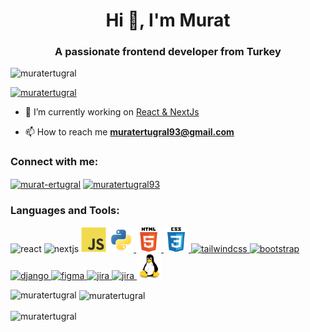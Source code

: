 <h1 align="center">Hi 👋, I'm Murat</h1>
<h3 align="center">A passionate frontend developer from Turkey</h3>

<p align="left"> <img src="https://komarev.com/ghpvc/?username=muratertugral&label=Profile%20views&color=0e75b6&style=flat" alt="muratertugral" /> </p>

<p align="left"> <a href="https://github.com/ryo-ma/github-profile-trophy"><img src="https://github-profile-trophy.vercel.app/?username=muratertugral" alt="muratertugral" /></a> </p>

- 🔭 I’m currently working on [React & NextJs](https://github.com/MuratErtugral/Projects)

- 📫 How to reach me **muratertugral93@gmail.com**

<h3 align="left">Connect with me:</h3>
<p align="left">
<a href="https://www.linkedin.com/in/murat-ertugral-619120223/" target="_blank"><img align="center" src="https://raw.githubusercontent.com/rahuldkjain/github-profile-readme-generator/master/src/images/icons/Social/linked-in-alt.svg" alt="murat-ertugral" height="30" width="40" /></a>
<a href="https://www.hackerrank.com/muratertugral93" target="blank"><img align="center" src="https://raw.githubusercontent.com/rahuldkjain/github-profile-readme-generator/master/src/images/icons/Social/hackerrank.svg" alt="muratertugral93" height="30" width="40" /></a>
</p>

<h3 align="left">Languages and Tools:</h3>
<p align="left">
      <a href="https://reactjs.org/" target="_blank" rel="noreferrer" style="text-decoration: none;" >
        <img
          src="https://cdn.worldvectorlogo.com/logos/react-2.svg"
          alt="react"
          width="40"
          height="40"
        />
      </a>
      <a href="https://nextjs.org/" target="_blank" rel="noreferrer" style="text-decoration: none;">
        <img
          src="https://cdn.worldvectorlogo.com/logos/next-js.svg"
          alt="nextjs"
          width="40"
          height="40"
        />
      </a>
      <a
        href="https://developer.mozilla.org/en-US/docs/Web/JavaScript"
        target="_blank"
        rel="noreferrer"
        style="text-decoration: none;"
      >
        <img
          src="https://raw.githubusercontent.com/devicons/devicon/master/icons/javascript/javascript-original.svg"
          alt="javascript"
          width="40"
          height="40"
        />
      </a>
      <a href="https://www.python.org" target="_blank" rel="noreferrer">
        <img
          src="https://raw.githubusercontent.com/devicons/devicon/master/icons/python/python-original.svg"
          alt="python"
          width="40"
          height="40"
        />
      </a>
      <a href="https://www.w3.org/html/" target="_blank" rel="noreferrer">
        <img
          src="https://raw.githubusercontent.com/devicons/devicon/master/icons/html5/html5-original-wordmark.svg"
          alt="html5"
          width="40"
          height="40"
        />
      </a>
      <a href="https://www.w3schools.com/css/" target="_blank" rel="noreferrer">
        <img
          src="https://raw.githubusercontent.com/devicons/devicon/master/icons/css3/css3-original-wordmark.svg"
          alt="css3"
          width="40"
          height="40"
        />
      </a>
      <a href="https://tailwindcss.com/" target="_blank" rel="noreferrer">
        <img
          src="https://cdn.worldvectorlogo.com/logos/tailwindcss.svg"
          alt="tailwindcss"
          width="40"
          height="40"
        />
      </a>
        <a href="https://getbootstrap.com" target="_blank" rel="noreferrer">
        <img
          src="https://cdn.worldvectorlogo.com/logos/bootstrap-5-1.svg"
          alt="bootstrap"
          width="40"
          height="40"
        />
      </a>
      <a href="https://www.djangoproject.com/" target="_blank" rel="noreferrer">
        <img
          src="https://cdn.worldvectorlogo.com/logos/django.svg"
          alt="django"
          width="40"
          height="40"
        />
      </a>
      <a href="https://www.figma.com/" target="_blank" rel="noreferrer">
        <img
          src="https://www.vectorlogo.zone/logos/figma/figma-icon.svg"
          alt="figma"
          width="40"
          height="40"
        />
      </a>
      <a href="https://www.postman.com/" target="_blank" rel="noreferrer">
        <img
          src="https://cdn.worldvectorlogo.com/logos/jira-3.svg"
          alt="jira"
          width="40"
          height="40"
        />
      </a>
      <a href="https://cdn.worldvectorlogo.com/logos/postman.svg" target="_blank" rel="noreferrer">
        <img
          src="https://cdn.worldvectorlogo.com/logos/postman.svg"
          alt="jira"
          width="40"
          height="40"
        />
      </a>
      <a href="https://www.linux.org/" target="_blank" rel="noreferrer">
        <img
          src="https://raw.githubusercontent.com/devicons/devicon/master/icons/linux/linux-original.svg"
          alt="linux"
          width="40"
          height="40"
        />
      </a>
    </p>

<p><img align="left" src="https://github-readme-stats.vercel.app/api/top-langs?username=muratertugral&show_icons=true&locale=en&layout=compact" alt="muratertugral" /></p>

<p>&nbsp;<img align="center" src="https://github-readme-stats.vercel.app/api?username=muratertugral&show_icons=true&locale=en" alt="muratertugral" /></p>

<p><img align="center" src="https://github-readme-streak-stats.herokuapp.com/?user=muratertugral&" alt="muratertugral" /></p>



